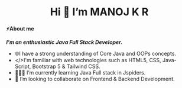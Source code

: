 <center><h1>Hi 👋 I’m MANOJ K R</h1></center>

**⚡About me**

***I'm an enthusiastic Java Full Stack Developer.***

- 🌐I have a strong understanding of Core Java and OOPs concepts.
- </>I'm familiar with web technologies such as HTML5, CSS, Java-Script, Bootstrap 5 & Tailwind CSS.
- 👩🏻‍💻 I’m currently learning Java Full stack in Jspiders.
- 👯 I’m looking to collaborate on Frontend & Backend Development.
